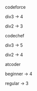 codeforce

div3 -> 4

div2 -> 3

codechef

div3 -> 5

div2 -> 4

atcoder

beginner -> 4

regular -> 3
